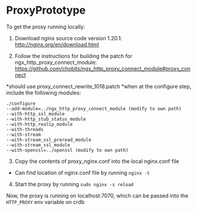 # ProxyPrototype

To get the proxy running locally:

1. Download nginx source code version 1.20.1:
	http://nginx.org/en/download.html

2. Follow the instructions for building the patch for ngx_http_proxy_connect_module:
https://github.com/chobits/ngx_http_proxy_connect_module#proxy_connect

*should use proxy_connect_rewrite_1018.patch
*when at the configure step, include the following modules:

```
./configure 
--add-module=../ngx_http_proxy_connect_module (modify to own path)
--with-http_ssl_module 
--with-http_stub_status_module 
--with-http_realip_module 
--with-threads 
--with-stream 
--with-stream_ssl_preread_module 
--with-stream_ssl_module 
--with-openssl=../openssl (modify to own path)
```

3. Copy the contents of proxy_nginx.conf into the local nginx.conf file
- Can find location of nginx.conf file by running `nginx -t`

4. Start the proxy by running `sudo nginx -s reload`

Now, the proxy is running on localhost:7070, which can be passed into the `HTTP_PROXY` env variable on crdb
